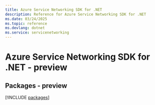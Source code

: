 ```yaml
---
title: Azure Service Networking SDK for .NET
description: Reference for Azure Service Networking SDK for .NET
ms.date: 03/24/2025
ms.topic: reference
ms.devlang: dotnet
ms.service: servicenetworking
---
```

# Azure Service Networking SDK for .NET - preview
## Packages - preview
[!INCLUDE [packages](service-networking-index.md)]